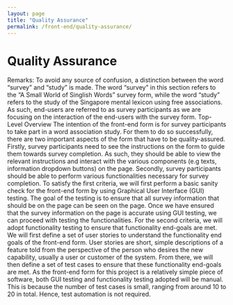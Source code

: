 ```yaml
---
layout: page
title: "Quality Assurance"
permalink: /front-end/quality-assurance/
---
```


# Quality Assurance

Remarks: To avoid any source of confusion, a distinction between the word “survey” and “study” is made. The word “survey” in this section refers to the “A Small World of Singlish Words” survey form, while the word “study” refers to the study of the Singapore mental lexicon using free associations. As such, end-users are referred to as survey participants as we are focusing on the interaction of the end-users with the survey form.
Top-Level Overview
The intention of the front-end form is for survey participants to take part in a word association study. For them to do so successfully, there are two important aspects of the form that have to be quality-assured. 
Firstly, survey participants need to see the instructions on the form to guide them towards survey completion. As such, they should be able to view the relevant instructions and interact with the various components (e.g texts, information dropdown buttons) on the page.
Secondly, survey participants should be able to perform various functionalities necessary for survey completion. 
To satisfy the first criteria, we will first perform a basic sanity check for the front-end form by using Graphical User Interface (GUI) testing. The goal of the testing is to ensure that all survey information that should be on the page can be seen on the page. Once we have ensured that the survey information on the page is accurate using GUI testing, we can proceed with testing the functionalities.
For the second criteria, we will adopt functionality testing to ensure that functionality end-goals are met. We will first define a set of user stories to understand the functionality end goals of the front-end form. User stories are short, simple descriptions of a feature told from the perspective of the person who desires the new capability, usually a user or customer of the system. From there, we will then define a set of test cases to ensure that these functionality end-goals are met.
As the front-end form for this project is a relatively simple piece of software, both GUI testing and functionality testing adopted will be manual. This is because the number of test cases is small, ranging from around 10 to 20 in total. Hence, test automation is not required.
